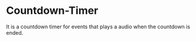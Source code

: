 # Countdown-Timer
It is a countdown timer for events that plays a audio when the countdown is ended.
